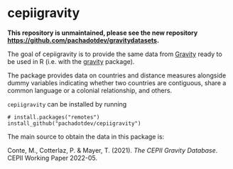 # cepiigravity

<!-- badges: start -->
<!-- badges: end -->

**This repository is unmaintained, please see the new repository https://github.com/pachadotdev/gravitydatasets.**

The goal of cepiigravity is to provide the same data from [Gravity](http://www.cepii.fr/CEPII/en/bdd_modele/bdd_modele_item.asp?id=8) 
ready to be used in R (i.e. with the [gravity](https://pacha.dev/gravity) 
package).

The package provides data on countries and distance measures alongside dummy 
variables indicating whether two countries are contiguous, share a common 
language or a colonial relationship, and others.

`cepiigravity` can be installed by running

```
# install.packages("remotes")
install_github("pachadotdev/cepiigravity")
```

The main source to obtain the data in this package is:

Conte, M., Cotterlaz, P. & Mayer, T. (2021). *The CEPII Gravity Database*. CEPII Working Paper 2022-05.
